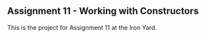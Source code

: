 ## Assignment 11 - Working with Constructors

This is the project for Assignment 11 at the Iron Yard.
